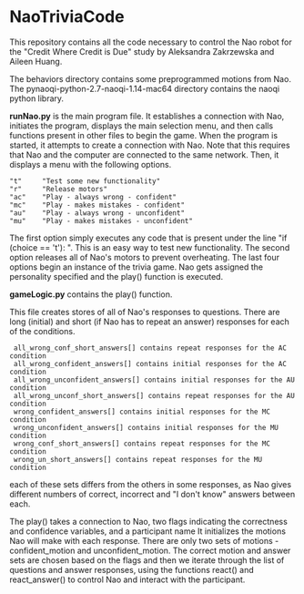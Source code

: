 # NaoTriviaCode



This repository contains all the code necessary to control the Nao robot for the "Credit Where Credit is Due" study by Aleksandra Zakrzewska and Aileen Huang.

The behaviors directory contains some preprogrammed motions from Nao.
The pynaoqi-python-2.7-naoqi-1.14-mac64 directory contains the naoqi python library. 

**runNao.py** is the main program file. It establishes a connection with Nao, initiates the program, displays the main selection menu, and then calls functions present in other files to begin the game. When the program is started, it attempts to create a connection with Nao. Note that this requires that Nao and the computer are connected to the same network. Then, it displays a menu with the following options. 

	"t"		"Test some new functionality"
	"r"		"Release motors"
	"ac" 	"Play - always wrong - confident"
	"mc"	"Play - makes mistakes - confident"
	"au"	"Play - always wrong - unconfident"
	"mu"	"Play - makes mistakes - unconfident"

The first option simply executes any code that is present under the line "if (choice == 't'): ". This is an easy way to test new functionality.
The second option releases all of Nao's motors to prevent overheating. 
The last four options begin an instance of the trivia game. Nao gets assigned the personality specified and the play() function is executed. 

**gameLogic.py** contains the play() function.

This file creates stores of all of Nao's responses to questions. There are long (initial) and short (if Nao has to repeat an answer) responses for each of the conditions. 

	 all_wrong_conf_short_answers[] contains repeat responses for the AC condition
	 all_wrong_confident_answers[] contains initial responses for the AC condition
	 all_wrong_unconfident_answers[] contains initial responses for the AU condition
	 all_wrong_unconf_short_answers[] contains repeat responses for the AU condition
	 wrong_confident_answers[] contains initial responses for the MC condition
	 wrong_unconfident_answers[] contains initial responses for the MU condition
	 wrong_conf_short_answers[] contains repeat responses for the MC condition
	 wrong_un_short_answers[] contains repeat responses for the MU condition

each of these sets differs from the others in some responses, as Nao gives different numbers of correct, incorrect and "I don't know" answers between each.

The play() takes a connection to Nao, two flags indicating the correctness and confidence variables, and a participant name
It initializes the motions Nao will make with each response. There are only two sets of motions - confident_motion and unconfident_motion. The correct motion and answer sets are chosen based on the flags and then we iterate through the list of questions and answer responses, using the functions react() and react_answer() to control Nao and interact with the participant.


	